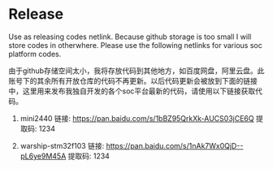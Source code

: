 # Release
Use as releasing codes netlink. Because github storage is too small I will store codes in otherwhere. Please use the following netlinks for various soc platform codes.

由于github存储空间太小，我将存放代码到其他地方，如百度网盘，阿里云盘。此账号下的其余所有开放仓库的代码不再更新。以后代码更新会被放到下面的链接中，这里用来发布我独自开发的各个soc平台最新的代码，请使用以下链接获取代码。

1. mini2440
链接: https://pan.baidu.com/s/1bBZ95QrkXk-AUCS03jCE6Q 提取码: 1234

2. warship-stm32f103
链接: https://pan.baidu.com/s/1nAk7Wx0QjD--pL6ye9M45A 提取码: 1234
